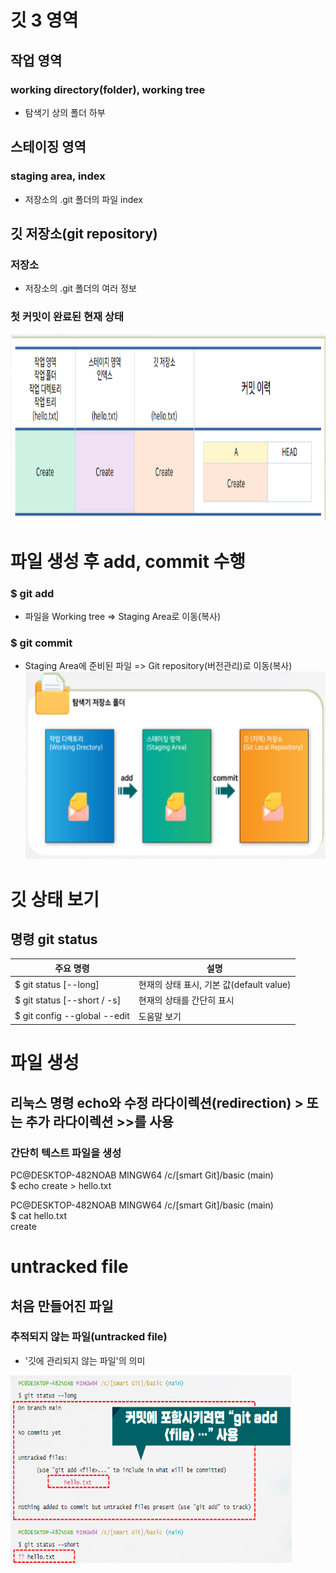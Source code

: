 # 깃 3 영역
## 작업 영역
### working directory(folder), working tree
* 탐색기 상의 폴더 하부
## 스테이징 영역
### staging area, index
* 저장소의 .git 폴더의 파일 index
## 깃 저장소(git repository)
### 저장소
* 저장소의 .git 폴더의 여러 정보

### 첫 커밋이 완료된 현재 상태
<img src="사진/그래프.PNG" width="1000px" height="300px" title="px(픽셀) 크기 설정" alt="설치"></img><br/>
# 파일 생성 후 add, commit 수행
### $ git add
* 파일을 Working tree => Staging Area로 이동(복사)
### $ git commit
* Staging Area에 준비된 파일 => Git repository(버전관리)로 이동(복사)
<img src="사진/폴더.PNG" width="700px" height="300px" title="px(픽셀) 크기 설정" alt="설치"></img><br/>
# 깃 상태 보기
## 명령 git status
|주요 명령| 설명 |
|----------|----------|
| $ git status [--long] | 현재의 상태 표시, 기본 값(default value) |
| $ git status [--short / -s] | 현재의 상태를 간단히 표시 |
| $ git config --global --edit | 도움말 보기 |

# 파일 생성
## 리눅스 명령 echo와 수정 라다이렉션(redirection) > 또는 추가 라다이렉션 >>를 사용
### 간단히 텍스트 파일을 생성
PC@DESKTOP-482NOAB MINGW64 /c/[smart Git]/basic (main)   
$ echo create > hello.txt

PC@DESKTOP-482NOAB MINGW64 /c/[smart Git]/basic (main)   
$ cat hello.txt   
create

# untracked file
## 처음 만들어진 파일
### 추적되지 않는 파일(untracked file)
* '깃에 관리되지 않는 파일'의 의미
 
<img src="사진/추적되지 않는 파일.PNG" width="450px" height="300px" title="px(픽셀) 크기 설정" alt="설치"></img><br/>
